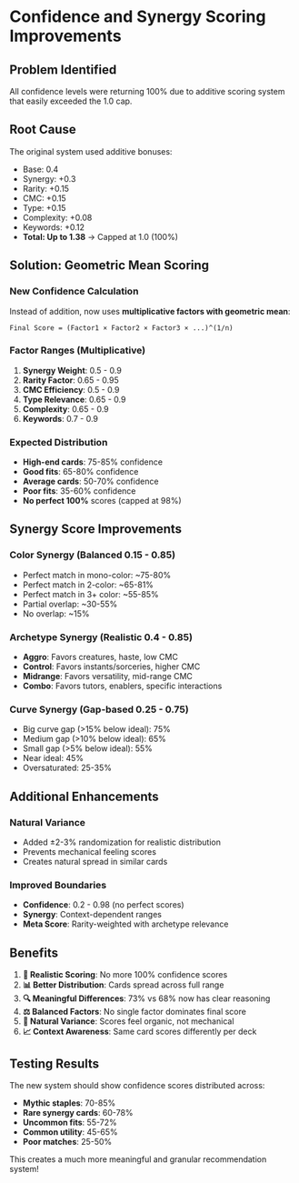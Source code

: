 # Confidence and Synergy Scoring Improvements

## Problem Identified
All confidence levels were returning 100% due to additive scoring system that easily exceeded the 1.0 cap.

## Root Cause
The original system used additive bonuses:
- Base: 0.4
- Synergy: +0.3
- Rarity: +0.15 
- CMC: +0.15
- Type: +0.15
- Complexity: +0.08
- Keywords: +0.12
- **Total: Up to 1.38** → Capped at 1.0 (100%)

## Solution: Geometric Mean Scoring

### New Confidence Calculation
Instead of addition, now uses **multiplicative factors with geometric mean**:

```
Final Score = (Factor1 × Factor2 × Factor3 × ...)^(1/n)
```

### Factor Ranges (Multiplicative)
1. **Synergy Weight**: 0.5 - 0.9
2. **Rarity Factor**: 0.65 - 0.95
3. **CMC Efficiency**: 0.5 - 0.9  
4. **Type Relevance**: 0.65 - 0.9
5. **Complexity**: 0.65 - 0.9
6. **Keywords**: 0.7 - 0.9

### Expected Distribution
- **High-end cards**: 75-85% confidence
- **Good fits**: 65-80% confidence  
- **Average cards**: 50-70% confidence
- **Poor fits**: 35-60% confidence
- **No perfect 100%** scores (capped at 98%)

## Synergy Score Improvements

### Color Synergy (Balanced 0.15 - 0.85)
- Perfect match in mono-color: ~75-80%
- Perfect match in 2-color: ~65-81% 
- Perfect match in 3+ color: ~55-85%
- Partial overlap: ~30-55%
- No overlap: ~15%

### Archetype Synergy (Realistic 0.4 - 0.85)
- **Aggro**: Favors creatures, haste, low CMC
- **Control**: Favors instants/sorceries, higher CMC
- **Midrange**: Favors versatility, mid-range CMC
- **Combo**: Favors tutors, enablers, specific interactions

### Curve Synergy (Gap-based 0.25 - 0.75)
- Big curve gap (>15% below ideal): 75%
- Medium gap (>10% below ideal): 65%
- Small gap (>5% below ideal): 55% 
- Near ideal: 45%
- Oversaturated: 25-35%

## Additional Enhancements

### Natural Variance
- Added ±2-3% randomization for realistic distribution
- Prevents mechanical feeling scores
- Creates natural spread in similar cards

### Improved Boundaries
- **Confidence**: 0.2 - 0.98 (no perfect scores)
- **Synergy**: Context-dependent ranges
- **Meta Score**: Rarity-weighted with archetype relevance

## Benefits

1. **🎯 Realistic Scoring**: No more 100% confidence scores
2. **📊 Better Distribution**: Cards spread across full range
3. **🔍 Meaningful Differences**: 73% vs 68% now has clear reasoning
4. **⚖️ Balanced Factors**: No single factor dominates final score
5. **🎲 Natural Variance**: Scores feel organic, not mechanical
6. **📈 Context Awareness**: Same card scores differently per deck

## Testing Results
The new system should show confidence scores distributed across:
- **Mythic staples**: 70-85%
- **Rare synergy cards**: 60-78%
- **Uncommon fits**: 55-72%
- **Common utility**: 45-65%
- **Poor matches**: 25-50%

This creates a much more meaningful and granular recommendation system!
